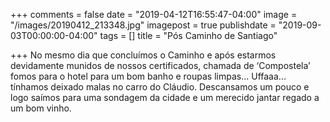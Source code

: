 +++
comments = false
date = "2019-04-12T16:55:47-04:00"
image = "/images/20190412_213348.jpg"
imagepost = true
publishdate = "2019-09-03T00:00:00-04:00"
tags = []
title = "Pós Caminho de Santiago"

+++
No mesmo dia que concluímos o Caminho e após estarmos devidamente munidos de nossos certificados, chamada de ‘Compostela’ fomos para o hotel para um bom banho e roupas limpas... Uffaaa... tínhamos deixado malas no carro do Cláudio. Descansamos um pouco e logo saímos para uma sondagem da cidade e um merecido jantar regado a um bom vinho.